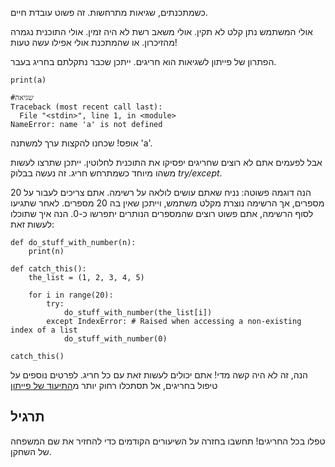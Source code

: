כשמתכנתים, שגיאות מתרחשות. זה פשוט עובדת חיים.

אולי המשתמש נתן קלט לא תקין. אולי משאב רשת לא היה זמין. אולי התוכנית נגמרה מהזיכרון. או שהמתכנת אולי אפילו עשה טעות!

הפתרון של פייתון לשגיאות הוא חריגים. ייתכן שכבר נתקלתם בחריג בעבר.

    print(a)
    
    #שגיאה
    Traceback (most recent call last):
      File "<stdin>", line 1, in <module>
    NameError: name 'a' is not defined

אופס! שכחנו להקצות ערך למשתנה 'a'.

אבל לפעמים אתם לא רוצים שחריגים יפסיקו את התוכנית לחלוטין. ייתכן שתרצו לעשות משהו מיוחד כשמתרחש חריג. זה נעשה בבלוק *try/except*.

הנה דוגמה פשוטה: נניח שאתם עושים לולאה על רשימה. אתם צריכים לעבור על 20 מספרים, אך הרשימה נוצרת מקלט משתמש, וייתכן שאין בה 20 מספרים. לאחר שתגיעו לסוף הרשימה, אתם פשוט רוצים שהמספרים הנותרים יתפרשו כ-0. הנה איך שתוכלו לעשות זאת:

    def do_stuff_with_number(n):
        print(n)
    
    def catch_this():
        the_list = (1, 2, 3, 4, 5)
    
        for i in range(20):
            try:
                do_stuff_with_number(the_list[i])
            except IndexError: # Raised when accessing a non-existing index of a list
                do_stuff_with_number(0)
    
    catch_this()

הנה, זה לא היה קשה מדי! אתם יכולים לעשות זאת עם כל חריג. לפרטים נוספים על טיפול בחריגים, אל תסתכלו רחוק יותר מ[התיעוד של פייתון](http://docs.python.org/tutorial/errors.html#handling-exceptions)

תרגיל
--------

טפלו בכל החריגים! תחשבו בחזרה על השיעורים הקודמים כדי להחזיר את שם המשפחה של השחקן.